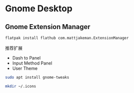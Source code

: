 # Gnome Desktop

## Gnome Extension Manager


```bash
flatpak install flathub com.mattjakeman.ExtensionManager
```

推荐扩展

- Dash to Panel
- Input Method Panel
- User Theme

```bash
sudo apt install gnome-tweaks
```



```bash
mkdir ~/.icons
```

